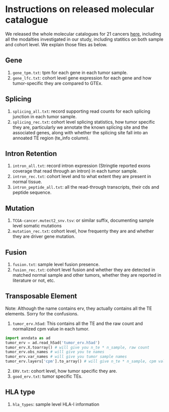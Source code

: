 # Instructions on released molecular catalogue

We released the whole molecular catalogues for 21 cancers [here](https://genome.med.nyu.edu/public/yarmarkovichlab/ImmunoVerse/molecular_catalogue/), including all the modalties investigated in our study, including statitics on both sample and cohort level. We explain those files as below.

## Gene

1. `gene_tpm.txt`: tpm for each gene in each tumor sample.
2. `gene_lfc.txt`: cohort level gene expression for each gene and how tumor-specific they are compared to GTEx.

## Splicing

1. `splicing_all.txt`: record supporting read counts for each splicing junction in each tumor sample.
2. `splicing_rec.txt`: cohort level splicing statistics, how tumor specific they are, particularly we annotate the known splicing site and the associated genes, along with whether the splicing site fall into an annoated TE region (te_info column).

## Intron Retention

1. `intron_all.txt`: record intron expression (Stringtie reported exons coverage that read through an intron) in each tumor sample.
2. `intron_rec.txt`: cohort level and to what extent they are present in normal tissue.
3. `intron_peptide_all.txt`: all the read-through transcripts, their cds and peptide sequence.

## Mutation

1. `TCGA-cancer.mutect2_snv.tsv`: or similar suffix, documenting sample level somatic mutations
2. `mutation_rec.txt`: cohort level, how frequenty they are and whether they are driver gene mutation.

## Fusion

1. `fusion.txt`: sample level fusion presence.
2. `fusion_rec.txt`: cohort level fusion and whether they are detected in matched normal sample and other tumors, whether they are reported in literature or not, etc.

## Transposable Element

Note: Although the name contains erv, they actually contains all the TE elements. Sorry for the confusions.

1. `tumor_erv.h5ad`: This contains all the TE and the raw count and normalized cpm value in each tumor.

```python
import anndata as ad
tumor_erv = ad.read_h5ad('tumor_erv.h5ad')
tumor_erv.X.toarray() # will give you n_te * n_sample, raw count
tumor_erv.obs_names # will give you te names
tumor_erv.var_names # will give you tumor sample names
tumor_erv.layers['cpm'].to_array() # will give n_te * n_sample, cpm values
```

2. `ERV.txt`: cohort level, how tumor specific they are.
3. `good_erv.txt`: tumor specific TEs.

## HLA type

1. `hla_types`: sample level HLA-I information
